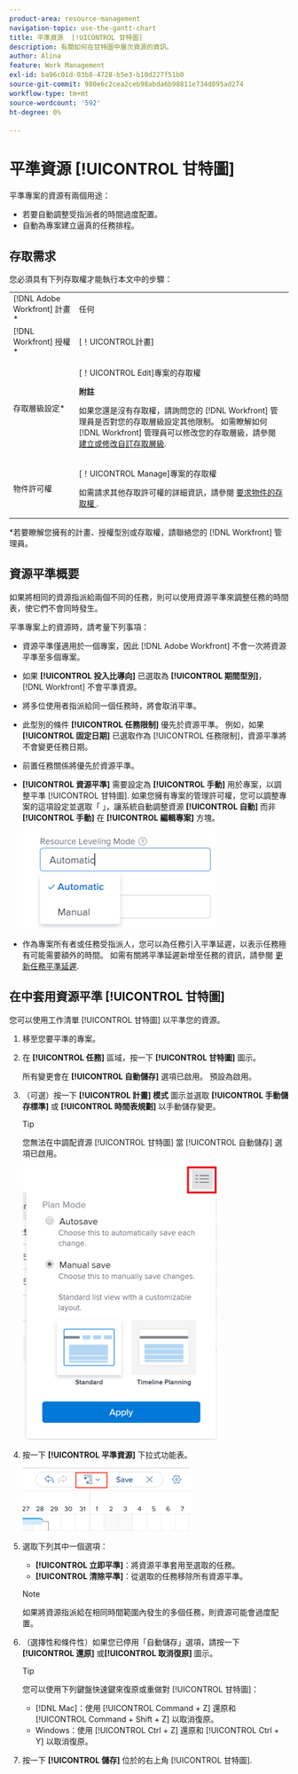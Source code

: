 ```yaml
---
product-area: resource-management
navigation-topic: use-the-gantt-chart
title: 平準資源  [!UICONTROL 甘特圖]
description: 有關如何在甘特圖中層次資源的資訊。
author: Alina
feature: Work Management
exl-id: ba96c01d-03b8-4728-b5e3-b10d227f51b0
source-git-commit: 980e6c2cea2ceb98abda6b98811e734d895ad274
workflow-type: tm+mt
source-wordcount: '592'
ht-degree: 0%

---
```


# 平準資源 [!UICONTROL 甘特圖]

平準專案的資源有兩個用途：

* 若要自動調整受指派者的時間過度配置。
* 自動為專案建立逼真的任務排程。

## 存取需求

您必須具有下列存取權才能執行本文中的步驟：

<table style="table-layout:auto"> 
 <col> 
 <col> 
 <tbody> 
  <tr> 
   <td role="rowheader">[!DNL Adobe Workfront] 計畫*</td> 
   <td> <p>任何 </p> </td> 
  </tr> 
  <tr> 
   <td role="rowheader">[!DNL Workfront] 授權*</td> 
   <td> <p>[！UICONTROL計畫] </p> </td> 
  </tr> 
  <tr> 
   <td role="rowheader">存取層級設定*</td> 
   <td> <p>[！UICONTROL Edit]專案的存取權</p> <p><b>附註</b>

如果您還是沒有存取權，請詢問您的 [!DNL Workfront] 管理員是否對您的存取層級設定其他限制。 如需瞭解如何 [!DNL Workfront] 管理員可以修改您的存取層級，請參閱 <a href="../../../administration-and-setup/add-users/configure-and-grant-access/create-modify-access-levels.md" class="MCXref xref">建立或修改自訂存取層級</a>.</p> </td>
</tr> 
  <tr> 
   <td role="rowheader">物件許可權</td> 
   <td> <p>[！UICONTROL Manage]專案的存取權</p> <p>如需請求其他存取許可權的詳細資訊，請參閱 <a href="../../../workfront-basics/grant-and-request-access-to-objects/request-access.md" class="MCXref xref">要求物件的存取權 </a>.</p> </td> 
  </tr> 
 </tbody> 
</table>

&#42;若要瞭解您擁有的計畫、授權型別或存取權，請聯絡您的 [!DNL Workfront] 管理員。

## 資源平準概要

如果將相同的資源指派給兩個不同的任務，則可以使用資源平準來調整任務的時間表，使它們不會同時發生。

平準專案上的資源時，請考量下列事項：

* 資源平準僅適用於一個專案，因此 [!DNL Adobe Workfront] 不會一次將資源平準至多個專案。
* 如果 **[!UICONTROL 投入比導向]** 已選取為 **[!UICONTROL 期間型別]**， [!DNL Workfront] 不會平準資源。
* 將多位使用者指派給同一個任務時，將會取消平準。
* 此型別的條件 **[!UICONTROL 任務限制]** 優先於資源平準。 例如，如果 **[!UICONTROL 固定日期]** 已選取作為 [!UICONTROL 任務限制]，資源平準將不會變更任務日期。
* 前置任務關係將優先於資源平準。
* **[!UICONTROL 資源平準]** 需要設定為 **[!UICONTROL 手動]** 用於專案，以調整平準 [!UICONTROL 甘特圖]. 如果您擁有專案的管理許可權，您可以調整專案的這項設定並選取「 」，讓系統自動調整資源 **[!UICONTROL 自動]** 而非 **[!UICONTROL 手動]** 在 **[!UICONTROL 編輯專案]** 方塊。

  ![](assets/resource-leveling-mode-350x177.png)

* 作為專案所有者或任務受指派人，您可以為任務引入平準延遲，以表示任務極有可能需要額外的時間。 如需有關將平準延遲新增至任務的資訊，請參閱 [更新任務平準延遲](../../../manage-work/tasks/task-information/task-leveling-delay.md).

## 在中套用資源平準 [!UICONTROL 甘特圖]

您可以使用工作清單 [!UICONTROL 甘特圖] 以平準您的資源。

1. 移至您要平準的專案。
1. 在 **[!UICONTROL 任務]** 區域，按一下 **[!UICONTROL 甘特圖]** 圖示。

   所有變更會在 **[!UICONTROL 自動儲存]** 選項已啟用。 預設為啟用。

1. （可選）按一下 **[!UICONTROL 計畫] 模式** 圖示並選取 **[!UICONTROL 手動儲存標準]** 或 **[!UICONTROL 時間表規劃]** 以手動儲存變更。

   >[!TIP]
   >
   >您無法在中調配資源  [!UICONTROL 甘特圖] 當 [!UICONTROL 自動儲存] 選項已啟用。

   ![](assets/manual-standard-setting-enabled-quicksilver-task-list-350x493.png)

1. 按一下 **[!UICONTROL 平準資源]** 下拉式功能表。

   ![Level_resources.png](assets/level-resouces.png)

1. 選取下列其中一個選項：

   * **[!UICONTROL 立即平準]**：將資源平準套用至選取的任務。
   * **[!UICONTROL 清除平準]**：從選取的任務移除所有資源平準。

   >[!NOTE]
   >
   >如果將資源指派給在相同時間範圍內發生的多個任務，則資源可能會過度配置。

1. （選擇性和條件性）如果您已停用「自動儲存」選項，請按一下 **[!UICONTROL 還原]** 或&#x200B;**[!UICONTROL 取消復原]** 圖示。

   >[!TIP]
   >
   >您可以使用下列鍵盤快速鍵來復原或重做對 [!UICONTROL 甘特圖]：
   >
   >* [!DNL Mac]：使用 [!UICONTROL Command + Z] 還原和 [!UICONTROL Command + Shift + Z] 以取消復原。
   >* Windows：使用 [!UICONTROL Ctrl + Z] 還原和 [!UICONTROL Ctrl + Y] 以取消復原。


1. 按一下 **[!UICONTROL 儲存]** 位於的右上角 [!UICONTROL 甘特圖].

<!--
<div data-mc-conditions="QuicksilverOrClassic.Draft mode">
<h2>Overview of Leveling Delay</h2>
<p data-mc-conditions="QuicksilverOrClassic.Draft mode">(NOTE: moved to its own article: /Content/Manage work/Tasks/Task information/task-leveling-delay.htm) </p>
<p>At times, there might be conflicts between task schedules on a project. You can level resources or address resource conflicts by rescheduling resources and tasks so that all tasks can be completed within a realistic schedule. </p>
<p>As the project manager, or the task assignee, you can also add a Leveling Delay on individual tasks to account for any resource or scheduling conflicts. In other words, a task might be scheduled with a delay to ensure that when Adobe Workfront levels the tasks a more realistic schedule overcomes resource conflicts.</p>
<p>To manually add a Leveling Delay to a task:</p>
<ol>
<li value="1">Navigate to a task for which you want to add a Leveling Delay.</li>
<li value="2"> <p data-mc-conditions="QuicksilverOrClassic.Quicksilver"> Click the <strong>More icon</strong> to the right of the task name, then click <strong>Edit</strong>. </p>  </li>
<li value="3">Click <strong>Settings</strong>.<br></li>
<li value="4">Specify the <strong>Leveling Delay</strong>, in hours.<br>This is the time that the resource will be delayed starting the task due to resource conflicts.</li>
<li value="5">Click <strong>Save Changes</strong>. </li>
</ol>
</div>
-->
